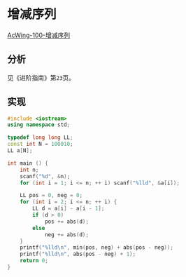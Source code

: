 # 增减序列

[AcWing-100-增减序列](https://www.acwing.com/problem/content/102/)

## 分析

见《进阶指南》第`23`页。

## 实现

```cpp
#include <iostream>
using namespace std;

typedef long long LL;
const int N = 100010;
LL a[N];

int main () {
    int n;
    scanf("%d", &n);
    for (int i = 1; i <= n; ++ i) scanf("%lld", &a[i]);

    LL pos = 0, neg = 0;
    for (int i = 2; i <= n; ++ i) {
        LL d = a[i] - a[i - 1];
        if (d > 0)
            pos += abs(d);
        else
            neg += abs(d);
    }
    printf("%lld\n", min(pos, neg) + abs(pos - neg));
    printf("%lld\n", abs(pos - neg) + 1);
    return 0;
}
```

